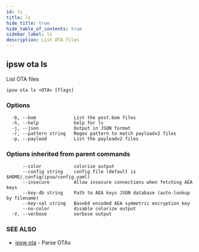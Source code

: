 ```yaml
---
id: ls
title: ls
hide_title: true
hide_table_of_contents: true
sidebar_label: ls
description: List OTA files
---
```

## ipsw ota ls

List OTA files

```
ipsw ota ls <OTA> [flags]
```

### Options

```
  -b, --bom              List the post.bom files
  -h, --help             help for ls
  -j, --json             Output in JSON format
  -r, --pattern string   Regex pattern to match payloadv2 files
  -p, --payload          List the payloadv2 files
```

### Options inherited from parent commands

```
      --color            colorize output
      --config string    config file (default is $HOME/.config/ipsw/config.yaml)
      --insecure         Allow insecure connections when fetching AEA keys
      --key-db string    Path to AEA keys JSON database (auto-lookup by filename)
      --key-val string   Base64 encoded AEA symmetric encryption key
      --no-color         disable colorize output
  -V, --verbose          verbose output
```

### SEE ALSO

* [ipsw ota](/docs/cli/ipsw/ota)	 - Parse OTAs

